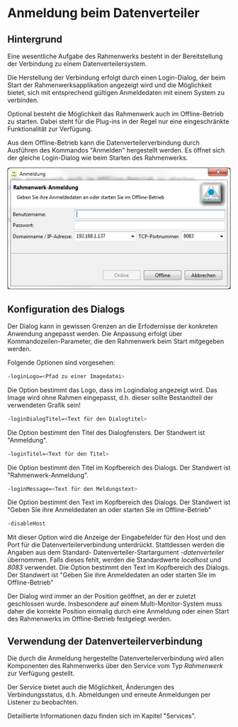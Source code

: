 # Anmeldung beim Datenverteiler

## Hintergrund

Eine wesentliche Aufgabe des Rahmenwerks besteht in der Bereitstellung der Verbindung
zu einem Datenverteilersystem.

Die Herstellung der Verbindung erfolgt durch einen Login-Dialog, der beim Start der 
Rahmenwerksapplikation angezeigt wird und die Möglichkeit bietet, sich mit entsprechend
gültigen Anmeldedaten mit einem System zu verbinden.

Optional besteht die Möglichkeit das Rahmenwerk auch im Offline-Betrieb zu starten. 
Dabei steht für die Plug-ins in der Regel nur eine eingeschränkte Funktionalität zur 
Verfügung.

Aus dem Offline-Betrieb kann die Datenverteilerverbindung durch Ausführen des Kommandos 
"Anmelden" hergestellt werden. Es öffnet sich der gleiche Login-Dialog wie beim Starten 
des Rahmenwerks.

![Login-Dialog](../assets/login_dialog.png)

## Konfiguration des Dialogs

Der Dialog kann in gewissen Grenzen an die Erfodernisse der konkreten Anwendung angepasst
werden. Die Anpassung erfolgt über Kommandozeilen-Parameter, die den Rahmenwerk beim Start
mitgegeben werden. 

Folgende Optionen sind vorgesehen:

```bash
-loginLogo=<Pfad zu einer Imagedatei>
```
Die Option bestimmt das Logo, dass im Logindialog angezeigt wird. Das Image wird ohne 
Rahmen eingepasst, d.h. dieser sollte Bestandteil der verwendeten Grafik sein!

```bash
-loginDialogTitel=<Text für den Dialogtitel>
```
Die Option bestimmt den Titel des Dialogfensters. Der Standwert ist "Anmeldung".

```bash
-loginTitel=<Text für den Titel>
```
Die Option bestimmt den Titel im Kopfbereich des Dialogs. 
Der Standwert ist "Rahmenwerk-Anmeldung".

```bash
-loginMessage=<Text für den Meldungstext>
```
Die Option bestimmt den Text im Kopfbereich des Dialogs. 
Der Standwert ist "Geben Sie ihre Anmeldedaten an oder starten SIe im Offline-Betrieb"

```bash
-disableHost
```
Mit dieser Option wird die Anzeige der Eingabefelder für den Host und den Port für
die Datenverteilerverbindung unterdrückt. Stattdessen werden die Angaben aus dem Standard-
Datenverteiler-Startargument *-datenverteiler* übernommen. Falls dieses fehlt, werden die 
Standardwerte *localhost* und *8083* verwendet.
Die Option bestimmt den Text im Kopfbereich des Dialogs. 
Der Standwert ist "Geben Sie ihre Anmeldedaten an oder starten SIe im Offline-Betrieb"

Der Dialog wird immer an der Position geöffnet, an der er zuletzt geschlossen wurde.
Insbesondere auf einem Multi-Monitor-System muss daher die korrekte Position einmalig
durch eine Anmeldung oder einen Start des Rahmenwerks im Offline-Betrieb festgelegt
werden.

## Verwendung der Datenverteilerverbindung

Die durch die Anmeldung hergestellte Datenverteilerverbindung wird allen Komponenten
des Rahmenwerks über den Service vom Typ *Rahmenwerk* zur Verfügung gestellt.

Der Service bietet auch die Möglichkeit, Änderungen des Verbindungsstatus, d.h. Abmeldungen
und erneute Anmeldungen per Listener zu beobachten.

Detaillierte Informationen dazu finden sich im Kapitel "Services".






